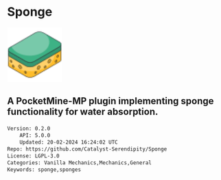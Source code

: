 # Sponge
<img src="https://raw.githubusercontent.com/Catalyst-Serendipity/Sponge/3d20e5c86ff1c54bb3cc87f532e5c305eb03d181/assets/sponge.png" width="128" height="128" />

## A PocketMine-MP plugin implementing sponge functionality for water absorption. 
```properties
Version: 0.2.0
    API: 5.0.0
    Updated: 20-02-2024 16:24:02 UTC
Repo: https://github.com/Catalyst-Serendipity/Sponge
License: LGPL-3.0
Categories: Vanilla Mechanics,Mechanics,General
Keywords: sponge,sponges
```